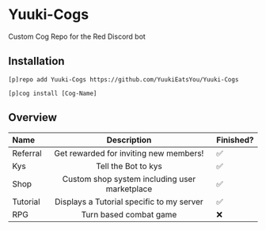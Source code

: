 # Yuuki-Cogs
Custom Cog Repo for the Red Discord bot

## Installation
```
[p]repo add Yuuki-Cogs https://github.com/YuukiEatsYou/Yuuki-Cogs
```
```
[p]cog install [Cog-Name]
```

## Overview

| Name | Description | Finished? |
| :------------------- | :----------: | :---------- |
| Referral | Get rewarded for inviting new members! | ✅ |
| Kys | Tell the Bot to kys | ✅ |
| Shop | Custom shop system including user marketplace | ✅ |
| Tutorial | Displays a Tutorial specific to my server | ✅ |
| RPG | Turn based combat game | ❌ |
